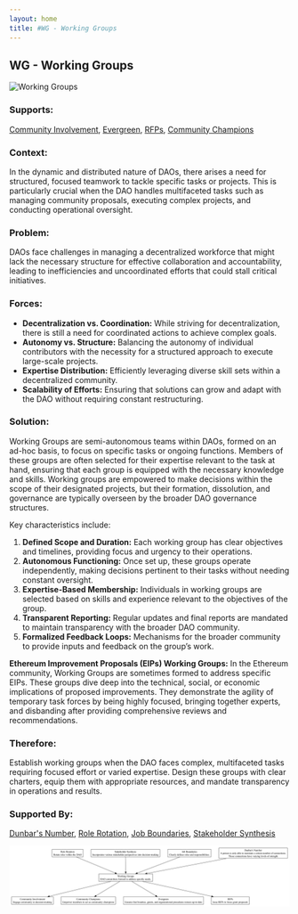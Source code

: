 ```yaml
---
layout: home
title: #WG - Working Groups
---
```


## WG - Working Groups

![Working Groups](./output/illustration/working_groups_illustration_v3.png)

### Supports:

[Community Involvement](community_involvement.html), [Evergreen](evergreen.html), [RFPs](rfps.html), [Community Champions](community_champions.html)

### Context:

In the dynamic and distributed nature of DAOs, there arises a need for structured, focused teamwork to tackle specific tasks or projects. This is particularly crucial when the DAO handles multifaceted tasks such as managing community proposals, executing complex projects, and conducting operational oversight.

### Problem:

DAOs face challenges in managing a decentralized workforce that might lack the necessary structure for effective collaboration and accountability, leading to inefficiencies and uncoordinated efforts that could stall critical initiatives.

### Forces:

- **Decentralization vs. Coordination:** While striving for decentralization, there is still a need for coordinated actions to achieve complex goals.
- **Autonomy vs. Structure:** Balancing the autonomy of individual contributors with the necessity for a structured approach to execute large-scale projects.
- **Expertise Distribution:** Efficiently leveraging diverse skill sets within a decentralized community.
- **Scalability of Efforts:** Ensuring that solutions can grow and adapt with the DAO without requiring constant restructuring.

### Solution:

Working Groups are semi-autonomous teams within DAOs, formed on an ad-hoc basis, to focus on specific tasks or ongoing functions. Members of these groups are often selected for their expertise relevant to the task at hand, ensuring that each group is equipped with the necessary knowledge and skills. Working groups are empowered to make decisions within the scope of their designated projects, but their formation, dissolution, and governance are typically overseen by the broader DAO governance structures.

Key characteristics include:
1. **Defined Scope and Duration:** Each working group has clear objectives and timelines, providing focus and urgency to their operations.
2. **Autonomous Functioning:** Once set up, these groups operate independently, making decisions pertinent to their tasks without needing constant oversight.
3. **Expertise-Based Membership:** Individuals in working groups are selected based on skills and experience relevant to the objectives of the group.
4. **Transparent Reporting:** Regular updates and final reports are mandated to maintain transparency with the broader DAO community.
5. **Formalized Feedback Loops:** Mechanisms for the broader community to provide inputs and feedback on the group’s work.

**Ethereum Improvement Proposals (EIPs) Working Groups:**
In the Ethereum community, Working Groups are sometimes formed to address specific EIPs. These groups dive deep into the technical, social, or economic implications of proposed improvements. They demonstrate the agility of temporary task forces by being highly focused, bringing together experts, and disbanding after providing comprehensive reviews and recommendations.

### Therefore:

Establish working groups when the DAO faces complex, multifaceted tasks requiring focused effort or varied expertise. Design these groups with clear charters, equip them with appropriate resources, and mandate transparency in operations and results.

### Supported By:

[Dunbar's Number](./dunbars_number.html), [Role Rotation](./role_rotation.html), [Job Boundaries](./job_boundaries.html), [Stakeholder Synthesis](stakeholder_synthesis.html)

![Working Groups](./output/working_groups_specific_graph_v3.png)